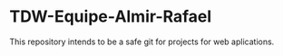# TDW-Equipe-Almir-Rafael
This repository intends to be a safe git for projects for web aplications.
